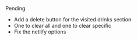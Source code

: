 Pending

- Add a delete button for the visited drinks section
- One to clear all and one to clear specific 
- Fix the netlify options